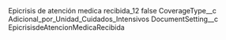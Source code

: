<?xml version="1.0" encoding="UTF-8"?>
<CustomMetadata xmlns="http://soap.sforce.com/2006/04/metadata" xmlns:xsi="http://www.w3.org/2001/XMLSchema-instance" xmlns:xsd="http://www.w3.org/2001/XMLSchema">
    <label>Epicrisis de atención medica recibida_12</label>
    <protected>false</protected>
    <values>
        <field>CoverageType__c</field>
        <value xsi:type="xsd:string">Adicional_por_Unidad_Cuidados_Intensivos</value>
    </values>
    <values>
        <field>DocumentSetting__c</field>
        <value xsi:type="xsd:string">EpicrisisdeAtencionMedicaRecibida</value>
    </values>
</CustomMetadata>
